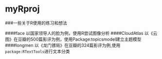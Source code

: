 myRproj
============
###一些关于R使用的练习和想法

####face
以国家领导人的脸为例，使用R尝试图像分析
####CloudAtlas
以《云图》在豆瓣的500篇影评为例，使用Package:topicsmodel建立主题模型 
####longmen
以《龙门镖局》在豆瓣的324篇影评为例,使用`package:RTextTools`进行文本分类